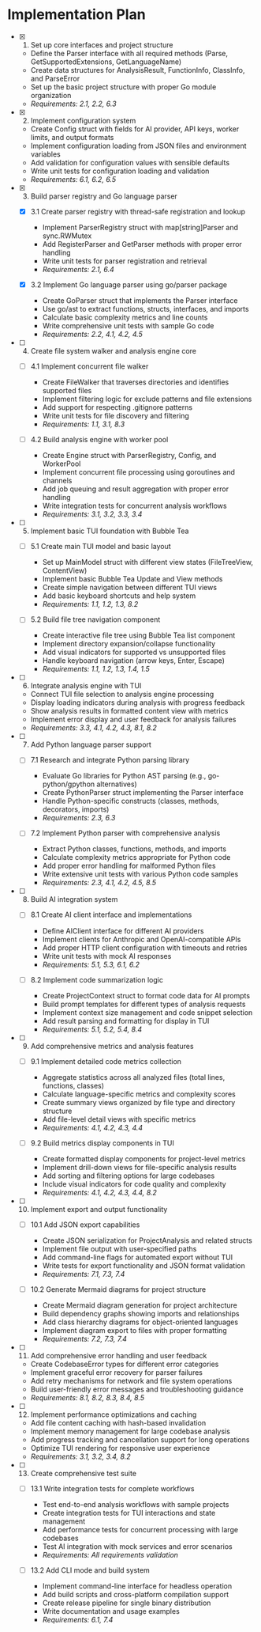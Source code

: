 # Implementation Plan

- [x] 1. Set up core interfaces and project structure

  - Define the Parser interface with all required methods (Parse, GetSupportedExtensions, GetLanguageName)
  - Create data structures for AnalysisResult, FunctionInfo, ClassInfo, and ParseError
  - Set up the basic project structure with proper Go module organization
  - _Requirements: 2.1, 2.2, 6.3_

- [x] 2. Implement configuration system

  - Create Config struct with fields for AI provider, API keys, worker limits, and output formats
  - Implement configuration loading from JSON files and environment variables
  - Add validation for configuration values with sensible defaults
  - Write unit tests for configuration loading and validation
  - _Requirements: 6.1, 6.2, 6.5_

- [x] 3. Build parser registry and Go language parser

  - [x] 3.1 Create parser registry with thread-safe registration and lookup

    - Implement ParserRegistry struct with map[string]Parser and sync.RWMutex
    - Add RegisterParser and GetParser methods with proper error handling
    - Write unit tests for parser registration and retrieval
    - _Requirements: 2.1, 6.4_

  - [x] 3.2 Implement Go language parser using go/parser package
    - Create GoParser struct that implements the Parser interface
    - Use go/ast to extract functions, structs, interfaces, and imports
    - Calculate basic complexity metrics and line counts
    - Write comprehensive unit tests with sample Go code
    - _Requirements: 2.2, 4.1, 4.2, 4.5_

- [ ] 4. Create file system walker and analysis engine core

  - [ ] 4.1 Implement concurrent file walker

    - Create FileWalker that traverses directories and identifies supported files
    - Implement filtering logic for exclude patterns and file extensions
    - Add support for respecting .gitignore patterns
    - Write unit tests for file discovery and filtering
    - _Requirements: 1.1, 3.1, 8.3_

  - [ ] 4.2 Build analysis engine with worker pool
    - Create Engine struct with ParserRegistry, Config, and WorkerPool
    - Implement concurrent file processing using goroutines and channels
    - Add job queuing and result aggregation with proper error handling
    - Write integration tests for concurrent analysis workflows
    - _Requirements: 3.1, 3.2, 3.3, 3.4_

- [ ] 5. Implement basic TUI foundation with Bubble Tea

  - [ ] 5.1 Create main TUI model and basic layout

    - Set up MainModel struct with different view states (FileTreeView, ContentView)
    - Implement basic Bubble Tea Update and View methods
    - Create simple navigation between different TUI views
    - Add basic keyboard shortcuts and help system
    - _Requirements: 1.1, 1.2, 1.3, 8.2_

  - [ ] 5.2 Build file tree navigation component
    - Create interactive file tree using Bubble Tea list component
    - Implement directory expansion/collapse functionality
    - Add visual indicators for supported vs unsupported files
    - Handle keyboard navigation (arrow keys, Enter, Escape)
    - _Requirements: 1.1, 1.2, 1.3, 1.4, 1.5_

- [ ] 6. Integrate analysis engine with TUI

  - Connect TUI file selection to analysis engine processing
  - Display loading indicators during analysis with progress feedback
  - Show analysis results in formatted content view with metrics
  - Implement error display and user feedback for analysis failures
  - _Requirements: 3.3, 4.1, 4.2, 4.3, 8.1, 8.2_

- [ ] 7. Add Python language parser support

  - [ ] 7.1 Research and integrate Python parsing library

    - Evaluate Go libraries for Python AST parsing (e.g., go-python/gpython alternatives)
    - Create PythonParser struct implementing the Parser interface
    - Handle Python-specific constructs (classes, methods, decorators, imports)
    - _Requirements: 2.3, 6.3_

  - [ ] 7.2 Implement Python parser with comprehensive analysis
    - Extract Python classes, functions, methods, and imports
    - Calculate complexity metrics appropriate for Python code
    - Add proper error handling for malformed Python files
    - Write extensive unit tests with various Python code samples
    - _Requirements: 2.3, 4.1, 4.2, 4.5, 8.5_

- [ ] 8. Build AI integration system

  - [ ] 8.1 Create AI client interface and implementations

    - Define AIClient interface for different AI providers
    - Implement clients for Anthropic and OpenAI-compatible APIs
    - Add proper HTTP client configuration with timeouts and retries
    - Write unit tests with mock AI responses
    - _Requirements: 5.1, 5.3, 6.1, 6.2_

  - [ ] 8.2 Implement code summarization logic
    - Create ProjectContext struct to format code data for AI prompts
    - Build prompt templates for different types of analysis requests
    - Implement context size management and code snippet selection
    - Add result parsing and formatting for display in TUI
    - _Requirements: 5.1, 5.2, 5.4, 8.4_

- [ ] 9. Add comprehensive metrics and analysis features

  - [ ] 9.1 Implement detailed code metrics collection

    - Aggregate statistics across all analyzed files (total lines, functions, classes)
    - Calculate language-specific metrics and complexity scores
    - Create summary views organized by file type and directory structure
    - Add file-level detail views with specific metrics
    - _Requirements: 4.1, 4.2, 4.3, 4.4_

  - [ ] 9.2 Build metrics display components in TUI
    - Create formatted display components for project-level metrics
    - Implement drill-down views for file-specific analysis results
    - Add sorting and filtering options for large codebases
    - Include visual indicators for code quality and complexity
    - _Requirements: 4.1, 4.2, 4.3, 4.4, 8.2_

- [ ] 10. Implement export and output functionality

  - [ ] 10.1 Add JSON export capabilities

    - Create JSON serialization for ProjectAnalysis and related structs
    - Implement file output with user-specified paths
    - Add command-line flags for automated export without TUI
    - Write tests for export functionality and JSON format validation
    - _Requirements: 7.1, 7.3, 7.4_

  - [ ] 10.2 Generate Mermaid diagrams for project structure
    - Create Mermaid diagram generation for project architecture
    - Build dependency graphs showing imports and relationships
    - Add class hierarchy diagrams for object-oriented languages
    - Implement diagram export to files with proper formatting
    - _Requirements: 7.2, 7.3, 7.4_

- [ ] 11. Add comprehensive error handling and user feedback

  - Create CodebaseError types for different error categories
  - Implement graceful error recovery for parser failures
  - Add retry mechanisms for network and file system operations
  - Build user-friendly error messages and troubleshooting guidance
  - _Requirements: 8.1, 8.2, 8.3, 8.4, 8.5_

- [ ] 12. Implement performance optimizations and caching

  - Add file content caching with hash-based invalidation
  - Implement memory management for large codebase analysis
  - Add progress tracking and cancellation support for long operations
  - Optimize TUI rendering for responsive user experience
  - _Requirements: 3.1, 3.2, 3.4, 8.2_

- [ ] 13. Create comprehensive test suite

  - [ ] 13.1 Write integration tests for complete workflows

    - Test end-to-end analysis workflows with sample projects
    - Create integration tests for TUI interactions and state management
    - Add performance tests for concurrent processing with large codebases
    - Test AI integration with mock services and error scenarios
    - _Requirements: All requirements validation_

  - [ ] 13.2 Add CLI mode and build system
    - Implement command-line interface for headless operation
    - Add build scripts and cross-platform compilation support
    - Create release pipeline for single binary distribution
    - Write documentation and usage examples
    - _Requirements: 6.1, 7.4_
